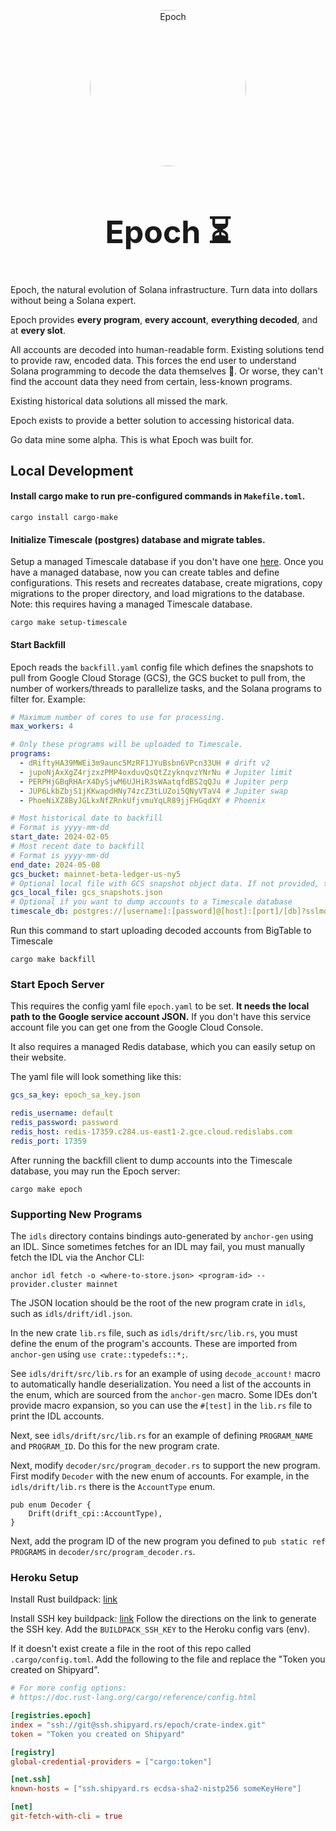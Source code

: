 <p align="center">
  <a href="https://epoch.fm">
    <img alt="Epoch" src="https://cosmic-lab-inc.github.io/logo/epoch_logo.png" width="250px" style="border-radius: 50%;"/>
  </a>
</p>


<h1 align="center" style="font-size: 50px">
    Epoch ⏳
</h1>

Epoch, the natural evolution of Solana infrastructure.
Turn data into dollars without being a Solana expert.

Epoch provides **every program**, **every account**, **everything decoded**, and at **every slot**.

All accounts are decoded into human-readable form. Existing solutions tend to provide raw, encoded data.
This forces the end user to understand Solana programming to decode the data themselves 🤮.
Or worse, they can't find the account data they need from certain, less-known programs.

Existing historical data solutions all missed the mark.

Epoch exists to provide a better solution to accessing historical data.

Go data mine some alpha. This is what Epoch was built for.

## Local Development

#### Install cargo make to run pre-configured commands in `Makefile.toml`.

```shell
cargo install cargo-make
```

#### Initialize Timescale (postgres) database and migrate tables.

Setup a managed Timescale database if you don't have one [here](https://www.timescale.com/).
Once you have a managed database, now you can create tables and define configurations.
This resets and recreates database, create migrations, copy migrations to the proper directory, and load migrations to
the database.
Note: this requires having a managed Timescale database.

```shell
cargo make setup-timescale
```

#### Start Backfill

Epoch reads the `backfill.yaml` config file which defines the snapshots to pull from Google Cloud Storage (GCS), the
GCS bucket to pull from, the number of workers/threads to parallelize tasks, and the Solana programs to filter for.
Example:

```yaml
# Maximum number of cores to use for processing.
max_workers: 4

# Only these programs will be uploaded to Timescale.
programs:
  - dRiftyHA39MWEi3m9aunc5MzRF1JYuBsbn6VPcn33UH # drift v2
  - jupoNjAxXgZ4rjzxzPMP4oxduvQsQtZzyknqvzYNrNu # Jupiter limit
  - PERPHjGBqRHArX4DySjwM6UJHiR3sWAatqfdBS2qQJu # Jupiter perp
  - JUP6LkbZbjS1jKKwapdHNy74zcZ3tLUZoi5QNyVTaV4 # Jupiter swap
  - PhoeNiXZ8ByJGLkxNfZRnkUfjvmuYqLR89jjFHGqdXY # Phoenix

# Most historical date to backfill
# Format is yyyy-mm-dd
start_date: 2024-02-05
# Most recent date to backfill
# Format is yyyy-mm-dd
end_date: 2024-05-08
gcs_bucket: mainnet-beta-ledger-us-ny5
# Optional local file with GCS snapshot object data. If not provided, the snapshot will be downloaded from GCS
gcs_local_file: gcs_snapshots.json
# Optional if you want to dump accounts to a Timescale database
timescale_db: postgres://[username]:[password]@[host]:[port]/[db]?sslmode=require
```

Run this command to start uploading decoded accounts from BigTable to Timescale

```shell
cargo make backfill
```

### Start Epoch Server

This requires the config yaml file `epoch.yaml` to be set.
**It needs the local path to the Google service account JSON.**
If you don't have this service account file you can get one from the Google Cloud Console.

It also requires a managed Redis database, which you can easily setup on their website.

The yaml file will look something like this:

```yaml
gcs_sa_key: epoch_sa_key.json

redis_username: default
redis_password: password
redis_host: redis-17359.c284.us-east1-2.gce.cloud.redislabs.com
redis_port: 17359
```

After running the backfill client to dump accounts into the Timescale database, you may run the Epoch server:

```shell
cargo make epoch
```

### Supporting New Programs

The `idls` directory contains bindings auto-generated by `anchor-gen` using an IDL.
Since sometimes fetches for an IDL may fail, you must manually fetch the IDL via the Anchor CLI:

```shell
anchor idl fetch -o <where-to-store.json> <program-id> --provider.cluster mainnet
```

The JSON location should be the root of the new program crate in `idls`, such as `idls/drift/idl.json`.

In the new crate `lib.rs` file, such as `idls/drift/src/lib.rs`, you must define the enum of the program's accounts.
These are imported from `anchor-gen` using `use crate::typedefs::*;`.

See `idls/drift/src/lib.rs` for an example of using `decode_account!` macro to automatically handle deserialization.
You need a list of the accounts in the enum, which are sourced from the `anchor-gen` macro.
Some IDEs don't provide macro expansion, so you can use the `#[test]` in the `lib.rs` file to print the IDL accounts.

Next, see `idls/drift/src/lib.rs` for an example of defining `PROGRAM_NAME` and `PROGRAM_ID`.
Do this for the new program crate.

Next, modify `decoder/src/program_decoder.rs` to support the new program.
First modify `Decoder` with the new enum of accounts.
For example, in the `idls/drift/lib.rs` there is the `AccountType` enum.

```shell
pub enum Decoder {
    Drift(drift_cpi::AccountType),
}
```

Next, add the program ID of the new program you defined
to `pub static ref PROGRAMS` in `decoder/src/program_decoder.rs`.

### Heroku Setup

Install Rust buildpack: [link](https://github.com/emk/heroku-buildpack-rust)

Install SSH key buildpack: [link](https://github.com/heroku/heroku-buildpack-ssh-key)
Follow the directions on the link to generate the SSH key.
Add the `BUILDPACK_SSH_KEY` to the Heroku config vars (env).

If it doesn't exist create a file in the root of this repo called `.cargo/config.toml`.
Add the following to the file and replace the "Token you created on Shipyard".

```toml
# For more config options:
# https://doc.rust-lang.org/cargo/reference/config.html

[registries.epoch]
index = "ssh://git@ssh.shipyard.rs/epoch/crate-index.git"
token = "Token you created on Shipyard"

[registry]
global-credential-providers = ["cargo:token"]

[net.ssh]
known-hosts = ["ssh.shipyard.rs ecdsa-sha2-nistp256 someKeyHere"]

[net]
git-fetch-with-cli = true
```






